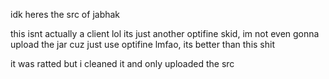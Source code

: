 idk heres the src of jabhak

this isnt actually a client lol its just another optifine skid, im not even gonna upload the jar cuz just use optifine lmfao, its better than this shit
 
it was ratted but i cleaned it and only uploaded the src
